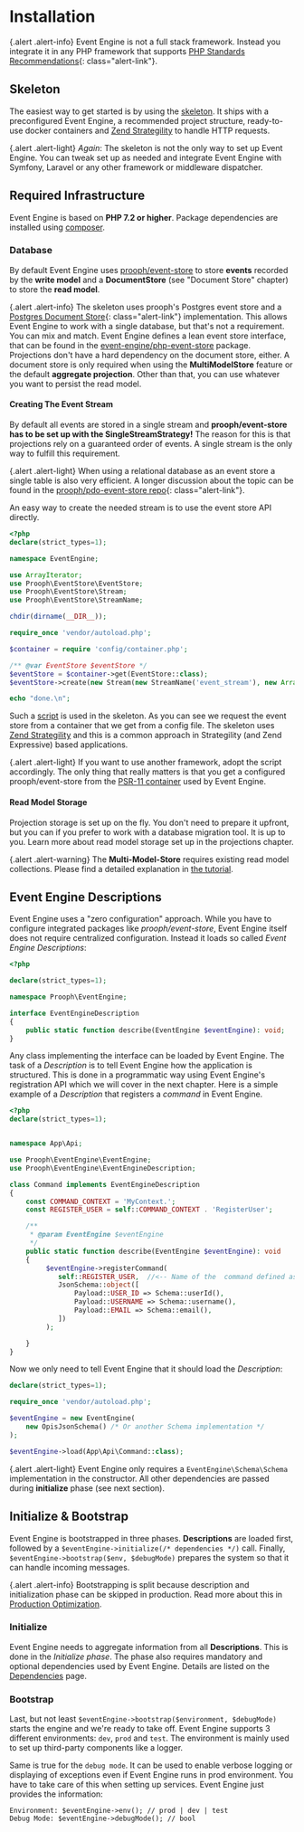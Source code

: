 # Installation

{.alert .alert-info}
Event Engine is not a full stack framework. Instead you integrate it in any PHP framework that supports [PHP Standards Recommendations](https://www.php-fig.org/psr/){: class="alert-link"}.

## Skeleton

The easiest way to get started is by using the [skeleton](https://github.com/event-engine/php-engine-skeleton).
It ships with a preconfigured Event Engine, a recommended project structure, ready-to-use docker containers and [Zend Strategility](https://github.com/zendframework/zend-stratigility) to handle HTTP requests.

{.alert .alert-light}
*Again*: The skeleton is not the only way to set up Event Engine. You can tweak set up as needed and integrate Event Engine with Symfony, Laravel or any other framework
or middleware dispatcher.

## Required Infrastructure

Event Engine is based on **PHP 7.2 or higher**. Package dependencies are installed using [composer](https://getcomposer.org/).

### Database

By default Event Engine uses [prooph/event-store](http://docs.getprooph.org/event-store/) to store **events** recorded by the **write model**
and a **DocumentStore** (see "Document Store" chapter) to store the **read model**.

{.alert .alert-info}
The skeleton uses prooph's Postgres event store
and a [Postgres Document Store](https://github.com/event-engine/php-postgres-document-store){: class="alert-link"} implementation.
This allows Event Engine to work with a single database, but that's not a requirement. You can mix and match. Event Engine defines a lean
event store interface, that can be found in the [event-engine/php-event-store](https://github.com/event-engine/php-event-store/blob/master/src/EventStore.php) package.
Projections don't have a hard dependency on the document store, either. A document store is only required when using the **MultiModelStore** feature or the default **aggregate projection**.
Other than that, you can use whatever you want to persist the read model.

#### Creating The Event Stream

By default all events are stored in a single stream and **prooph/event-store has to be set up with the SingleStreamStrategy!**
The reason for this is that projections rely on a guaranteed order of events.
A single stream is the only way to fulfill this requirement. 

{.alert .alert-light}
When using a relational database as an event store a single
table is also very efficient. A longer discussion about the topic can be found
in the [prooph/pdo-event-store repo](https://github.com/prooph/pdo-event-store/issues/139){: class="alert-link"}.

An easy way to create the needed stream is to use the event store API directly.

```php
<?php
declare(strict_types=1);

namespace EventEngine;

use ArrayIterator;
use Prooph\EventStore\EventStore;
use Prooph\EventStore\Stream;
use Prooph\EventStore\StreamName;

chdir(dirname(__DIR__));

require_once 'vendor/autoload.php';

$container = require 'config/container.php';

/** @var EventStore $eventStore */
$eventStore = $container->get(EventStore::class);
$eventStore->create(new Stream(new StreamName('event_stream'), new ArrayIterator()));

echo "done.\n";

```

Such a [script](https://github.com/event-engine/php-engine-skeleton/blob/master/scripts/create_event_stream.php) is used in the skeleton.
As you can see we request the event store from a container that we get from a config file. The skeleton uses [Zend Strategility](https://github.com/zendframework/zend-stratigility)
and this is a common approach in Strategility (and Zend Expressive) based applications. 

{.alert .alert-light}
If you want to use another framework, adopt the script accordingly.
The only thing that really matters is that you get a configured prooph/event-store from the [PSR-11 container](https://www.php-fig.org/psr/psr-11/)
used by Event Engine.

#### Read Model Storage

Projection storage is set up on the fly. You don't need to prepare it upfront, but you can if you prefer to work with a database migration tool. It is up to you.
Learn more about read model storage set up in the projections chapter. 

{.alert .alert-warning}
The **Multi-Model-Store** requires existing read model collections. Please find a detailed explanation in [the tutorial](/tutorial/partIII.html#2-4-2). 

## Event Engine Descriptions

Event Engine uses a "zero configuration" approach. While you have to configure integrated packages like *prooph/event-store*, Event Engine itself
does not require centralized configuration. Instead it loads so called *Event Engine Descriptions*:

```php
<?php

declare(strict_types=1);

namespace Prooph\EventEngine;

interface EventEngineDescription
{
    public static function describe(EventEngine $eventEngine): void;
}

```

Any class implementing the interface can be loaded by Event Engine. The task of a *Description* is to tell Event Engine how the application is structured.
This is done in a programmatic way using Event Engine's registration API which we will cover in the next chapter.
Here is a simple example of a *Description* that registers a *command* in Event Engine.

```php
<?php
declare(strict_types=1);


namespace App\Api;

use Prooph\EventEngine\EventEngine;
use Prooph\EventEngine\EventEngineDescription;

class Command implements EventEngineDescription
{
    const COMMAND_CONTEXT = 'MyContext.';
    const REGISTER_USER = self::COMMAND_CONTEXT . 'RegisterUser';

    /**
     * @param EventEngine $eventEngine
     */
    public static function describe(EventEngine $eventEngine): void
    {
         $eventEngine->registerCommand(
            self::REGISTER_USER,  //<-- Name of the  command defined as constant above
            JsonSchema::object([
                Payload::USER_ID => Schema::userId(),
                Payload::USERNAME => Schema::username(),
                Payload::EMAIL => Schema::email(),
            ])
         );

    }
}
```

Now we only need to tell Event Engine that it should load the *Description*:

```php
declare(strict_types=1);

require_once 'vendor/autoload.php';

$eventEngine = new EventEngine(
    new OpisJsonSchema() /* Or another Schema implementation */
);

$eventEngine->load(App\Api\Command::class);

```

{.alert .alert-light}
Event Engine only requires a `EventEngine\Schema\Schema` implementation in the constructor. All other dependencies are passed during **initialize** phase (see next section).

## Initialize & Bootstrap

Event Engine is bootstrapped in three phases. **Descriptions** are loaded first, followed by a `$eventEngine->initialize(/* dependencies */)` call.
Finally, `$eventEngine->bootstrap($env, $debugMode)` prepares the system so that it can handle incoming messages.

{.alert .alert-info}
Bootstrapping is split because description and initialization phase can be skipped in production.
Read more about this in [Production Optimization](/api/set-up/production_optimization.html).

### Initialize

Event Engine needs to aggregate information from all **Descriptions**.
This is done in the *Initialize phase*. The phase also requires mandatory and optional dependencies used by Event Engine.
Details are listed on the [Dependencies](/api/set-up/di.html) page.

### Bootstrap

Last, but not least `$eventEngine->bootstrap($environment, $debugMode)` starts the engine and we're ready to take off.
Event Engine supports 3 different environments: `dev`, `prod` and `test`. The environment is mainly used to set up third-party components like a logger.

Same is true for the `debug mode`. It can be used to enable verbose logging or displaying of exceptions even if Event Engine runs in prod environment.
You have to take care of this when setting up services. Event Engine just provides the information:

```
Environment: $eventEngine->env(); // prod | dev | test
Debug Mode: $eventEngine->debugMode(); // bool
```














